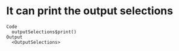 # It can print the output selections

    Code
      outputSelections$print()
    Output
      <OutputSelections>

